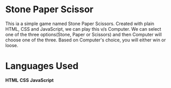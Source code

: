 # Stone Paper Scissor
This ia a simple game named Stone Paper Scissors. Created with plain HTML, CSS and JavaScript, we can play this v/s Computer. 
We can select one of the three options(Stone, Paper or Scissors) and then Computer will choose one of the three. Based on Computer's choice, you will either win or loose.
# Languages Used
**HTML**
**CSS**
**JavaScript**
